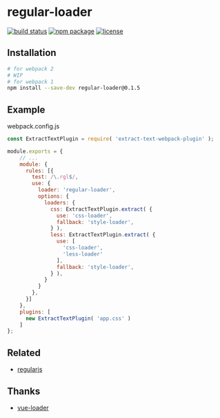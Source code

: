 # regular-loader

[![build status][build-status-image]][build-status-url]
[![npm package][npm-package-image]][npm-package-url]
[![license][license-image]][license-url]



## Installation

```bash
# for webpack 2
# WIP
# for webpack 1
npm install --save-dev regular-loader@0.1.5
```

## Example

webpack.config.js

```js
const ExtractTextPlugin = require( 'extract-text-webpack-plugin' );

module.exports = {
    // ...
    module: {
      rules: [{
        test: /\.rgl$/,
        use: {
          loader: 'regular-loader',
          options: {
            loaders: {
              css: ExtractTextPlugin.extract( {
                use: 'css-loader',
                fallback: 'style-loader',
              } ),
              less: ExtractTextPlugin.extract( {
                use: [
                  'css-loader',
                  'less-loader'
                ],
                fallback: 'style-loader',
              } ),
            }
          }
        },
      }]
    },
    plugins: [
      new ExtractTextPlugin( 'app.css' )
    ]
};
```

## Related

- [regularjs](https://github.com/regularjs/regular)

## Thanks

- [vue-loader](https://github.com/vuejs/vue-loader)

[build-status-image]: https://img.shields.io/circleci/project/regularjs/regular-loader/master.svg?style=for-the-badge
[build-status-url]: https://circleci.com/gh/regularjs/regular-loader

[npm-package-image]: https://img.shields.io/npm/v/regular-loader.svg?style=for-the-badge
[npm-package-url]: https://www.npmjs.org/package/regular-loader

[license-image]: https://img.shields.io/badge/license-MIT-000000.svg?style=for-the-badge
[license-url]: LICENSE
